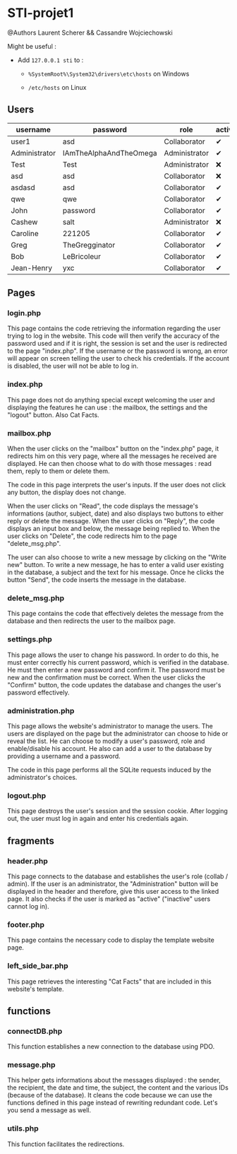 # STI-projet1

@Authors Laurent Scherer && Cassandre Wojciechowski
 


Might be useful : 

  * Add `127.0.0.1 sti` to : 

    * `%SystemRoot%\System32\drivers\etc\hosts` on Windows

    * `/etc/hosts` on Linux

    

    

    

    

## Users







| username  | password  | role  | active  |
|---|---|---|---|
| user1  | asd  | Collaborator  | ✔
Administrator|IAmTheAlphaAndTheOmega|Administrator| ✔
Test|Test|Administrator| ❌
asd|asd|Collaborator| ❌
asdasd|asd|Collaborator| ✔
qwe|qwe|Collaborator| ✔
John|password|Collaborator| ✔
Cashew|salt|Administrator| ❌
Caroline|221205|Collaborator| ✔
Greg|TheGregginator|Collaborator| ✔
Bob|LeBricoleur|Collaborator| ✔
Jean-Henry|yxc|Collaborator| ✔







## Pages



### **login.php**



This page contains the code retrieving the information regarding the user trying to log in the website. This code will then verify the accuracy of the password used and if it is right, the session is set and the user is redirected to the page "index.php". If the username or the password is wrong, an error will appear on screen telling the user to check his credentials. If the account is disabled, the user will not be able to log in. 



### **index.php**



This page does not do anything special except welcoming the user and displaying the features he can use : the mailbox, the settings and the "logout" button.
Also Cat Facts.


### **mailbox.php**



When the user clicks on the "mailbox" button on the "index.php" page, it redirects him on this very page, where all the messages he received are displayed. He can then choose what to do with those messages : read them, reply to them or delete them. 



The code in this page interprets the user's inputs. If the user does not click any button, the display does not change.



When the user clicks on "Read", the code displays the message's informations (author, subject, date) and also displays two buttons to either reply or delete the message. When the user clicks on "Reply", the code displays an input box and below, the message being replied to. When the user clicks on "Delete", the code redirects him to the page "delete_msg.php". 



The user can also choose to write a new message by clicking on the "Write new" button. To write a new message, he has to enter a valid user existing in the database, a subject and the text for his message. Once he clicks the button "Send", the code inserts the message in the database. 



### **delete_msg.php**



This page contains the code that effectively deletes the message from the database and then redirects the user to the mailbox page.



### **settings.php**



This page allows the user to change his password. In order to do this, he must enter correctly his current password, which is verified in the database. He must then enter a new password and confirm it. The password must be new and the confirmation must be correct. When the user clicks the "Confirm" button, the code updates the database and changes the user's password effectively.



### **administration.php**



This page allows the website's administrator to manage the users. The users are displayed on the page but the administrator can choose to hide or reveal the list. He can choose to modify a user's password, role and enable/disable his account. He also can add a user to the database by providing a username and a password.



The code in this page performs all the SQLite requests induced by the administrator's choices. 



### **logout.php**



This page destroys the user's session and the session cookie. After logging out, the user must log in again and enter his credentials again. 



## **fragments**

### **header.php**



  This page connects to the database and establishes the user's role (collab / admin). If the user is an administrator, the "Administration" button will be displayed in the header and therefore, give this user access to the linked page.  It also checks if the user is marked as "active" ("inactive" users cannot log in). 



### **footer.php**



  This page contains the necessary code to display the template website page.



### **left_side_bar.php**



  This page retrieves the interesting "Cat Facts" that are included in this website's template.



## **functions**



### **connectDB.php**



  This function establishes a new connection to the database using PDO. 



### **message.php**



  This helper gets informations about the messages displayed : the sender, the recipient, the date and time, the subject, the content and the various IDs (because of the database). It cleans the code because we can use the functions defined in this page instead of rewriting redundant code.
  Let's you send a message as well.



### **utils.php**



  This function facilitates the redirections. 